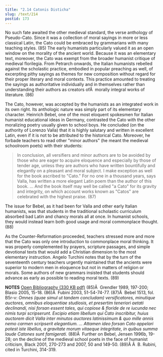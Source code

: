 ```yaml
---
title: "2.14 Catonis Disticha"
slug: /text/214
postid: 173
---
```

No such fate awaited the other medieval standard, the verse anthology of Pseudo-Cato. Since it was a collection of moral sayings in more or less classical Latin, the Cato could be embraced by grammarians with many teaching styles. (85) The early humanists particularly valued it as an open window on the morality of the ancient world. Because it was an elementary text, moreover, the Cato was exempt from the broader humanist critique of medieval florilegia. From Petrarch onwards, the Italian humanists rebelled against the scholastic practice, embodied in popular preaching as well, of excerpting pithy sayings as themes for new composition without regard for their proper literary and moral contexts. This practice amounted to treating the sayings as authoritative individually and in themselves rather than understanding their authors as creators ofÂ  morally integral works of literature. (86)

The Cato, however, was accepted by the humanists as an integrated work in its own right. Its anthologic nature was simply part of its elementary character. Heinrich Bebel, one of the most eloquent spokesmen for Italian humanist educational ideas in Germany, contrasted the Cato with the other moralizing poetry usually given to school boys. He concluded (on the authority of Lorenzo Valla) that it is highly salutary and written in excellent Latin, even if it is not to be attributed to the historical Cato. Moreover, he forbade teachers to read other "minor authors" (he meant the medieval schoolroom poets) with their students:
<blockquote>In conclusion, all versifiers and minor authors are to be avoided by those who are eager to acquire eloquence and especially by those of tender age, unless they are authors who have written bountifully and elegantly on a pleasant and moral subject. I make exception as well for the book ascribed to "Cato." For no one in a thousand years, says Valla, has written a more elegant Latin poem than the author of this book. ... And the book itself may well be called "a Cato" for its gravity and integrity, on which account works known as "Catos" are celebrated with the highest praise. (87)</blockquote>
The issue for Bebel, as it had been for Valla and other early Italian humanists, was that students in the traditional scholastic curriculum absorbed bad Latin and chancy morals all at once. In humanist schools, they would instead learn both good usage and moral commonplace thought. (88)

As the Counter-Reformation proceeded, teachers stressed more and more that the Cato was only one introduction to commonplace moral thinking. It was properly complemented by prayers, scripture passages, and simple devotional texts that would add a Christian dimension to the most elementary instruction. Angelo Turchini notes that by the turn of the seventeenth century teachers urgently maintained that the ancients were superior to modern men in eloquence but not in matters of religion or morals. Some authors of new grammars insisted that students should advance as early as possible to reading moral texts. (89)

<strong>NOTES</strong>
<a href="http://www.humanismforsale.org/bibliography.pdf" target="new">Open Bibliography (330 KB pdf)</a>
(85)Â  Grendler 1989, 197-200; Blasio 2005, 15-18.
(86)Â  Fubini 2003, 51-54-74-77.
(87)Â  Bebel 1513, fol. B5r-v: <em>Omnes (quae simul ut tandem concludam) versificatores, minutique auctores, omnibus eloquentiae studiosis, et presertim teneriori aetati declinandi, nisi forsan essent tales, qui copiose &amp; floride de re iucunda nec nimis turpi scripserunt. Excipio etiam libellum qui Cato inscribitur, huius auctorem dicit Valla inter minutos auctores latinissimum &amp; quo mille annis nemo carmen scripserit elegantium. ... Attamen ideo forsan Cato appelari potest iste libellus, a gravitate morum vitaeque integritate, in quibus summa laude Catones sunt famigerati.</em>
(88)Â  Further on Bebel, Jensen 1996b, 19-28; on the decline of the medieval school poets in the face of humanist criticism, Black 2001, 270-273 and 2007, 50 and 149-50.
(89)Â Â  B. Rubini, cited in Turchini, 314-319.
